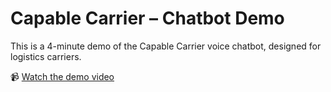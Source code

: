 # Capable Carrier – Chatbot Demo

This is a 4-minute demo of the Capable Carrier voice chatbot, designed for logistics carriers.

📹 [Watch the demo video](./capable_carrier_demo.mp4) 
